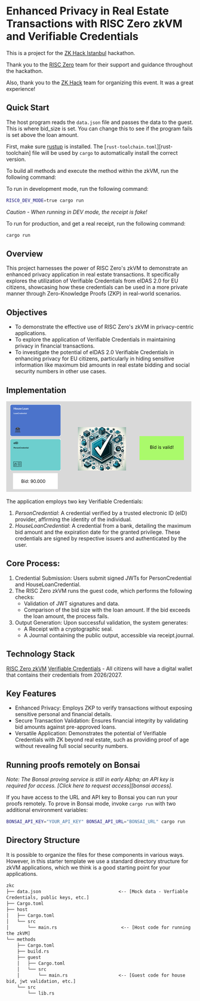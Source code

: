 # Enhanced Privacy in Real Estate Transactions with RISC Zero zkVM and Verifiable Credentials

This is a project for the [ZK Hack Istanbul](https://www.zkistanbul.com/) hackathon.

Thank you to the [RISC Zero](https://dev.risczero.com/) team for their support and guidance throughout the hackathon. 

Also, thank you to the [ZK Hack](https://zkhack.dev/) team for organizing this event. It was a great experience!

## Quick Start

The host program reads the `data.json` file and passes the data to the guest.
This is where bid_size is set. You can change this to see if the program fails is set above the loan amount.

First, make sure [rustup](https://rustup.rs/) is installed. The
[`rust-toolchain.toml`][rust-toolchain] file will be used by `cargo` to
automatically install the correct version.

To build all methods and execute the method within the zkVM, run the following
command:

To run in development mode, run the following command:

```bash
RISC0_DEV_MODE=true cargo run
````
*Caution - When running in DEV mode, the receipt is fake!*

To run for production, and get a real receipt, run the following command:

```bash
cargo run
```

## Overview


This project harnesses the power of RISC Zero's zkVM to demonstrate an enhanced privacy application in real estate
transactions.
It specifically explores the utilization of Verifiable Credentials from eIDAS 2.0 for EU citizens, showcasing how these
credentials
can be used in a more private manner through Zero-Knowledge Proofs (ZKP) in real-world scenarios.

## Objectives

- To demonstrate the effective use of RISC Zero's zkVM in privacy-centric applications.
- To explore the application of Verifiable Credentials in maintaining privacy in financial transactions.
- To investigate the potential of eIDAS 2.0 Verifiable Credentials in enhancing privacy for EU citizens, particularly in
  hiding sensitive information like maximum bid amounts in real estate bidding and social security numbers in other use
  cases.

## Implementation


![Flow](./assets/flow.png)

The application employs two key Verifiable Credentials:

1. *PersonCredential*: A credential verified by a trusted electronic ID (eID) provider, affirming the identity of the
   individual.
2. *HouseLoanCredential*: A credential from a bank, detailing the maximum bid amount and the expiration date for the
   granted privilege.
   These credentials are signed by respective issuers and authenticated by the user.

## Core Process:

1. Credential Submission: Users submit signed JWTs for PersonCredential and HouseLoanCredential.
2. The RISC Zero zkVM runs the guest code, which performs the following checks:
    - Validation of JWT signatures and data.
    - Comparison of the bid size with the loan amount. If the bid exceeds the loan amount, the process fails.
3. Output Generation: Upon successful validation, the system generates:
    - A Receipt with a cryptographic seal.
    - A Journal containing the public output, accessible via receipt.journal.

## Technology Stack

[RISC Zero zkVM](https://dev.risczero.com/)
[Verifiable Credentials](https://www.w3.org/TR/vc-data-model/) - All citizens will have a digital wallet that contains
their credentials from 2026/2027.

## Key Features

* Enhanced Privacy: Employs ZKP to verify transactions without exposing sensitive personal and financial details.
* Secure Transaction Validation: Ensures financial integrity by validating bid amounts against pre-approved loans.
* Versatile Application: Demonstrates the potential of Verifiable Credentials with ZK beyond real estate, such as
  providing proof of age without revealing full social security numbers.

## Running proofs remotely on Bonsai

_Note: The Bonsai proving service is still in early Alpha; an API key is
required for access. [Click here to request access][bonsai access]._

If you have access to the URL and API key to Bonsai you can run your proofs
remotely. To prove in Bonsai mode, invoke `cargo run` with two additional
environment variables:

```bash
BONSAI_API_KEY="YOUR_API_KEY" BONSAI_API_URL="BONSAI_URL" cargo run
```

## Directory Structure

It is possible to organize the files for these components in various ways.
However, in this starter template we use a standard directory structure for zkVM
applications, which we think is a good starting point for your applications.

```text
zkc
├── data.json                             <-- [Mock data - Verfiable Credentials, public keys, etc.]
├── Cargo.toml
├── host
│   ├── Cargo.toml
│   └── src
│       └── main.rs                        <-- [Host code for running the zkVM]
└── methods
    ├── Cargo.toml
    ├── build.rs
    ├── guest
    │   ├── Cargo.toml
    │   └── src
    │       └── main.rs                   <-- [Guest code for house bid, jwt validation, etc.]
    └── src
        └── lib.rs
```
